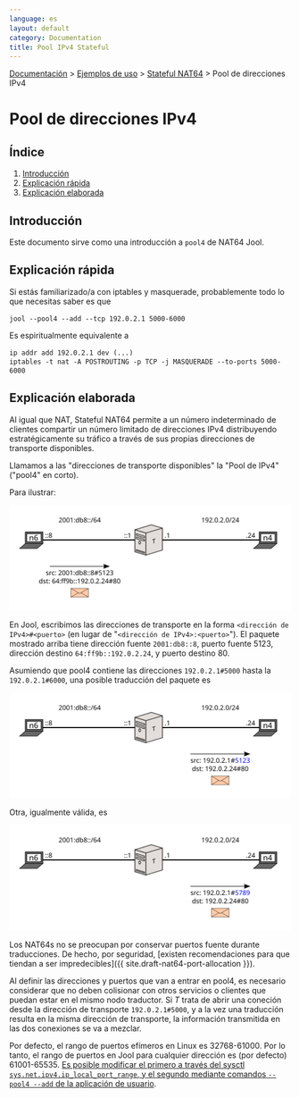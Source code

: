 ```yaml
---
language: es
layout: default
category: Documentation
title: Pool IPv4 Stateful
---
```


[Documentación](documentation.html) > [Ejemplos de uso](documentation.html#ejemplos-de-uso) > [Stateful NAT64](run-nat64.html) > Pool de direcciones IPv4

# Pool de direcciones IPv4

## Índice

1. [Introducción](#introduccin)
2. [Explicación rápida](#explicacin-rpida)
3. [Explicación elaborada](#explicacin-elaborada)

## Introducción

Este documento sirve como una introducción a `pool4` de NAT64 Jool.

## Explicación rápida

Si estás familiarizado/a con iptables y masquerade, probablemente todo lo que necesitas saber es que

	jool --pool4 --add --tcp 192.0.2.1 5000-6000

Es espiritualmente equivalente a

	ip addr add 192.0.2.1 dev (...)
	iptables -t nat -A POSTROUTING -p TCP -j MASQUERADE --to-ports 5000-6000

## Explicación elaborada

Al igual que NAT, Stateful NAT64 permite a un número indeterminado de clientes compartir un número limitado de direcciones IPv4 distribuyendo estratégicamente su tráfico a través de sus propias direcciones de transporte disponibles.

Llamamos a las "direcciones de transporte disponibles" la "Pool de IPv4" ("pool4" en corto).

Para ilustrar:

![Fig. 1 - petición de n6](../images/flow/pool4-simple1-en.svg "Fig. 1 - petición de n6")

En Jool, escribimos las direcciones de transporte en la forma `<dirección de IPv4>#<puerto>` (en lugar de "`<dirección de IPv4>:<puerto>`"). El paquete mostrado arriba tiene dirección fuente `2001:db8::8`, puerto fuente 5123, dirección destino `64:ff9b::192.0.2.24`, y puerto destino 80.

Asumiendo que pool4 contiene las direcciones `192.0.2.1#5000` hasta la `192.0.2.1#6000`, una posible traducción del paquete es

![Fig. 2 - paquete traducido, versión 1](../images/flow/pool4-simple2-en.svg "Fig. 2 - paquete traducido, versión 1")

Otra, igualmente válida, es

![Fig. 3 - paquete traducido, versión 2](../images/flow/pool4-simple3-en.svg "Fig. 3 - paquete traducido, versión 2")

Los NAT64s no se preocupan por conservar puertos fuente durante traducciones. De hecho, por seguridad, [existen recomendaciones para que tiendan a ser impredecibles]({{ site.draft-nat64-port-allocation }}).

Al definir las direcciones y puertos que van a entrar en pool4, es necesario considerar que no deben colisionar con otros servicios o clientes que puedan estar en el mismo nodo traductor. Si _T_ trata de abrir una coneción desde la dirección de transporte `192.0.2.1#5000`, y a la vez una traducción resulta en la misma dirección de transporte, la información transmitida en las dos conexiones se va a mezclar.

Por defecto, el rango de puertos efímeros en Linux es 32768-61000. Por lo tanto, el rango de puertos en Jool para cualquier dirección es (por defecto) 61001-65535. [Es posible modificar el primero a través del sysctl `sys.net.ipv4.ip_local_port_range`, y el segundo mediante comandos `--pool4 --add` de la aplicación de usuario](usr-flags-pool4.html#notas).

